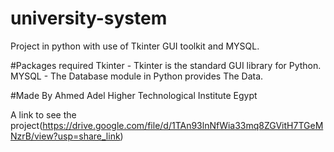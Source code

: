 # university-system
Project in python with use of Tkinter GUI toolkit and MYSQL.

#Packages required
Tkinter - Tkinter is the standard GUI library for Python.
MYSQL - The Database module in Python provides The Data.

#Made By
Ahmed Adel
Higher Technological Institute
Egypt

A link to see the project(https://drive.google.com/file/d/1TAn93lnNfWia33mq8ZGVitH7TGeMNzrB/view?usp=share_link)
